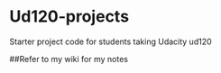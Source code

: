 Ud120-projects
==============

Starter project code for students taking Udacity ud120

##Refer to my wiki for my notes
